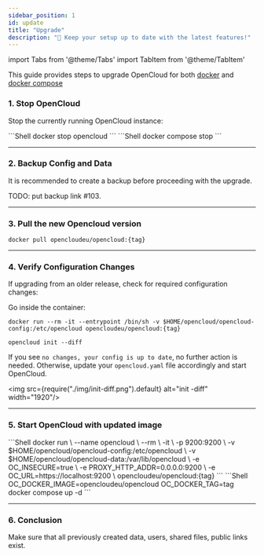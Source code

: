 ```yaml
---
sidebar_position: 1
id: update
title: "Upgrade"
description: "🔄 Keep your setup up to date with the latest features!"
---
```


import Tabs from '@theme/Tabs'
import TabItem from '@theme/TabItem'

This guide provides steps to upgrade OpenCloud for both [docker](docs/admin/20-getting-started/20-docker/30-docker.md) and [docker compose](docs/admin/20-getting-started/20-docker/20-docker-compose.md)

### 1. Stop OpenCloud

Stop the currently running OpenCloud instance:

<Tabs groupId="deployment">
  <TabItem value="docker" label="docker">
    ```Shell
    docker stop opencloud
    ```
  </TabItem>
  <TabItem value="docker-compose" label="docker compose">
    ```Shell
    docker compose stop
    ``` 
  </TabItem>
</Tabs>

---

### 2. Backup Config and Data

It is recommended to create a backup before proceeding with the upgrade.

TODO: put backup link #103.

---

### 3. Pull the new Opencloud version

```Shell
docker pull opencloudeu/opencloud:{tag}
```

---

### 4. Verify Configuration Changes

If upgrading from an older release, check for required configuration changes:

Go inside the container:
```Shell
docker run --rm -it --entrypoint /bin/sh -v $HOME/opencloud/opencloud-config:/etc/opencloud opencloudeu/opencloud:{tag}
```

```Shell
opencloud init --diff
```

If you see `no changes, your config is up to date`, no further action is needed. Otherwise, update your `opencloud.yaml` file accordingly and start OpenCloud.

<img src={require("./img/init-diff.png").default} alt="init -diff" width="1920"/>

---

### 5. Start OpenCloud with updated image

<Tabs groupId="deployment">
  <TabItem value="docker" label="docker">
    ```Shell
    docker run \
    --name opencloud \
    --rm \
    -it \
    -p 9200:9200 \
    -v $HOME/opencloud/opencloud-config:/etc/opencloud \
    -v $HOME/opencloud/opencloud-data:/var/lib/opencloud \
    -e OC_INSECURE=true \
    -e PROXY_HTTP_ADDR=0.0.0.0:9200 \
    -e OC_URL=https://localhost:9200 \
    opencloudeu/opencloud:{tag}
    ```
  </TabItem>
  <TabItem value="docker-compose" label="docker compose">
    ```Shell
    OC_DOCKER_IMAGE=opencloudeu/opencloud OC_DOCKER_TAG=tag docker compose up -d
    ```
  </TabItem>
</Tabs>

---

### 6. Conclusion
Make sure that all previously created data, users, shared files, public links exist.
